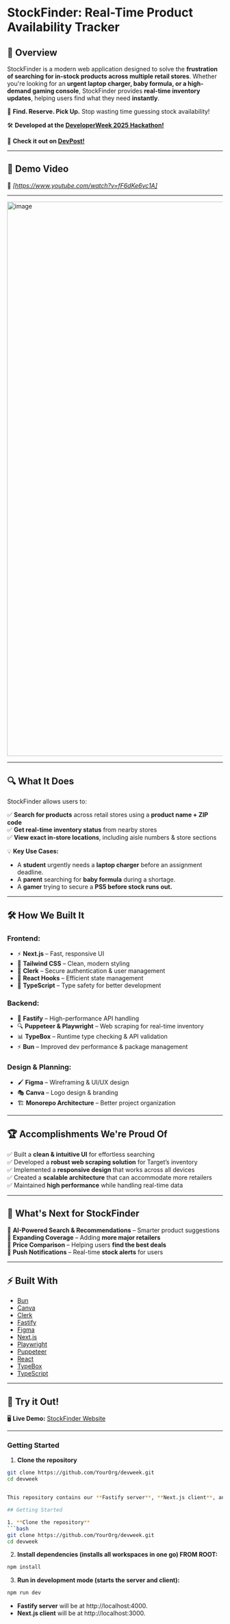 # StockFinder: Real-Time Product Availability Tracker  

## 📌 Overview  
StockFinder is a modern web application designed to solve the **frustration of searching for in-stock products across multiple retail stores**. Whether you're looking for an **urgent laptop charger, baby formula, or a high-demand gaming console**, StockFinder provides **real-time inventory updates**, helping users find what they need **instantly**.  

🚀 **Find. Reserve. Pick Up.** Stop wasting time guessing stock availability!  

🛠️ **Developed at the [DeveloperWeek 2025 Hackathon!](https://www.developerweek.com/)**  

📢 **Check it out on [DevPost!](https://devpost.com/software/stockfinder)**  

---

## 🎥 Demo Video  
📌 *[https://www.youtube.com/watch?v=fF6dKe6vc1A]*  

---

<img width="1293" alt="image" src="https://github.com/user-attachments/assets/0bf23d9b-c18e-4adc-ae8e-d64685c78112" />

---

## 🔍 What It Does  

StockFinder allows users to:  

✅ **Search for products** across retail stores using a **product name + ZIP code**  
✅ **Get real-time inventory status** from nearby stores  
✅ **View exact in-store locations**, including aisle numbers & store sections  

💡 **Key Use Cases:**  
- A **student** urgently needs a **laptop charger** before an assignment deadline.  
- A **parent** searching for **baby formula** during a shortage.  
- A **gamer** trying to secure a **PS5 before stock runs out.**  

---

## 🛠️ How We Built It  

### **Frontend:**  
- ⚡ **Next.js** – Fast, responsive UI  
- 🎨 **Tailwind CSS** – Clean, modern styling  
- 🔐 **Clerk** – Secure authentication & user management  
- 🔄 **React Hooks** – Efficient state management  
- 📌 **TypeScript** – Type safety for better development  

### **Backend:**  
- 🚀 **Fastify** – High-performance API handling  
- 🔍 **Puppeteer & Playwright** – Web scraping for real-time inventory  
- 📊 **TypeBox** – Runtime type checking & API validation  
- ⚡ **Bun** – Improved dev performance & package management  

### **Design & Planning:**  
- 🖌️ **Figma** – Wireframing & UI/UX design  
- 🎭 **Canva** – Logo design & branding  
- 🏗️ **Monorepo Architecture** – Better project organization  

---

## 🏆 Accomplishments We're Proud Of  

✅ Built a **clean & intuitive UI** for effortless searching  
✅ Developed a **robust web scraping solution** for Target’s inventory  
✅ Implemented a **responsive design** that works across all devices  
✅ Created a **scalable architecture** that can accommodate more retailers  
✅ Maintained **high performance** while handling real-time data  

---

## 🚀 What's Next for StockFinder  

🔹 **AI-Powered Search & Recommendations** – Smarter product suggestions  
🔹 **Expanding Coverage** – Adding **more major retailers**  
🔹 **Price Comparison** – Helping users **find the best deals**  
🔹 **Push Notifications** – Real-time **stock alerts** for users  

---

## ⚡ Built With  

- [Bun](https://bun.sh/)  
- [Canva](https://www.canva.com/)  
- [Clerk](https://clerk.dev/)  
- [Fastify](https://www.fastify.io/)  
- [Figma](https://www.figma.com/)  
- [Next.js](https://nextjs.org/)  
- [Playwright](https://playwright.dev/)  
- [Puppeteer](https://pptr.dev/)  
- [React](https://react.dev/)  
- [TypeBox](https://github.com/sinclairzx81/typebox)  
- [TypeScript](https://www.typescriptlang.org/)  

---

## 🚀 Try it Out!  

🖥️ **Live Demo:** [StockFinder Website](https://developer-week2025-hackathon.vercel.app/) 

---

### **Getting Started**  

1. **Clone the repository**  
```bash
git clone https://github.com/YourOrg/devweek.git
cd devweek


This repository contains our **Fastify server**, **Next.js client**, and **shared** utilities in one npm-based monorepo.

## Getting Started

1. **Clone the repository**
```bash
git clone https://github.com/YourOrg/devweek.git
cd devweek
```
2. **Install dependencies (installs all workspaces in one go) FROM ROOT:**
```bash
npm install
```
3. **Run in development mode (starts the server and client):**
```bash
npm run dev
```
- **Fastify server** will be at http://localhost:4000.
- **Next.js client** will be at http://localhost:3000.
